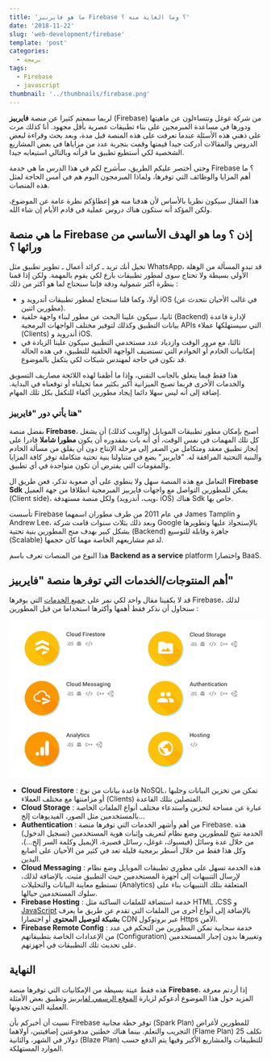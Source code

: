 ```yaml
---
title: 'ما هو فايربيز Firebase ؟ وما الغاية منه ؟'
date: '2018-11-22'
slug: 'web-development/firebase'
template: 'post'
categories:
  - برمجة
tags:
  - Firebase
  - javascript
thumbnail: '../thumbnails/firebase.png'
---
```


لربما سمعتم كثيرا عن منصة **فايربيز** (Firebase) من شركة غوغل وتتساءلون عن ماهيتها ودورها في مساعدة المبرمجين على بناء تطبيقات عصرية بأقل مجهود. أنا كذلك مرت على ذهني هذه الأسئلة عندما تعرفت على هذه المنصة قبل مدة، وبعد بحث وقراءة لبعض الدروس والمقالات أدركت جيدا قيمتها وقمت بتجربة عدد من مزاياها في بعض المشاريع الشخصية لكي أستطيع تطبيق ما قرأته وبالتالي استيعابه جيدا.

وحتى أختصر عليكم الطريق، سأشرح لكم في هذا الدرس ما هي خدمة Firebase ؟ ما أهم المزايا والوظائف التي توفرها، ولماذا المبرمجون اليوم هم في أمس الحاجة لمثل هذه المنصات.

هذا المقال سيكون نظريا بالأساس لأن هدفنا منه هو إعطاؤكم نظرة عامة عن الموضوع، ولكن المؤكد أنه ستكون هناك دروس عملية في قادم الأيام إن شاء الله.

## ما هي منصة Firebase إذن ؟ وما هو الهدف الأساسي من ورائها ؟

تخيل أنك تريد ـ كرائد أعمال ـ تطوير تطبيق مثل WhatsApp، قد تبدو المسألة من الوهلة الأولى بسيطة ولا تحتاج سوى لمطور تطبيقات بارع لكي يقوم بالمهمة. ولكن إذا قمنا بنظرة أكثر شمولية ودقة فإننا سنحتاج لما هو أكثر من ذلك :

- أولا، وكما قلنا سنحتاج لمطور تطبيقات أندرويد و iOS (في غالب الأحيان نتحدث عن مطورين اثنين).
- ثانيا، سيكون علينا البحث عن مطور لبناء واجهة خلفية (Backend) لإدارة قاعدة بيانات التطبيق وكذلك لتوفير مختلف الواجهات البرمجية APIs التي سيستهلكها عملاء (Clients) أندرويد و iOS.
- ثالثا، مع مرور الوقت وازدياد عدد مستخدمي التطبيق سيكون علينا الزيادة في إمكانيات الخادم أو الخوادم التي تستضيف الواجهة الخلفية للتطبيق، في هذه الحالة قد نكون في حاجة لمهندس شبكات لكي يتكفل بالموضوع.

هذا فقط فيما يتعلق بالجانب التقني، وإذا ما أظفنا لهذه اللائحة مصاريف التسويق والخدمات الأخرى فربما تصبح الميزانية أكبر بكثير مما تخيلناه أو توقعناه في البداية. إضافة إلى أنه ليس سهلا دائما إيجاد مطورين أكفاء للتكفل بكل تلك المهام.

### هنا يأتي دور "فايربيز"

بفضل منصة **Firebase**، أصبح بإمكان مطور تطبيقات الموبايل (والويب كذلك) أن يشغل كل تلك المهمات في نفس الوقت، أي أنه بات بمقدوره أن يكون **مطورا شاملا** قادرا على إنجاز تطبيق معقد ومتكامل من الصفر إلى مرحلة الإنتاج دون أن يقلق من مسألة الخادم والبنية التحتية المرافقة له. "فايربيز" يضع في متناولنا بنية تحتية متكاملة توفر كافة المزايا والمقومات التي يفترض أن تكون متواجدة في أي تطبيق.

التعامل مع هذه المنصة سهل ولا ينطوي على أي صعوبة تذكر، فعن طريق ال **Firebase Sdk** يمكن للمطورين التواصل مع واجهات فايربيز المبرمجية انطلاقا من جهة العميل (Client side)، ولكل منصة مستهدفة (ويب، أندرويد، iOS) هناك Sdk خاص بها.

تأسست Firebase في عام 2011 من طرف مطوران اسمهما James Tamplin و Andrew Lee، وبعد ذلك بثلاث سنوات قامت شركة Google بالإستحواذ عليها وتطويرها بشكل كبير بهدف منح المطورين بنية تحتية (Backend) جاهزة وقابلة للتوسيع (Scalable) لدعم مشاريعهم الخاصة مهما كان حجمها.

هذا النوع من المنصات تعرف باسم **Backend as a service** platform واختصارا BaaS.

## أهم المنتوجات/الخدمات التي توفرها منصة "فايربيز"

قد لا يكفينا مقال واحد لكي نمر على [جميع الخدمات](https://firebase.google.com/products/) التي يوفرها Firebase، لذلك سنحاول أن نذكر فقط أهمها وأكثرها استخداما من قبل المطورين :

[![منتجات فايربيز](../images/firebase-products.png)](../images/firebase-products.png)

- **Cloud Firestore** : قاعدة بيانات من نوع NoSQL، تمكن من تخزين البيانات وجلبها أو مزامنتها مع مختلف العملاء (Clients) المتصلين بتلك القاعدة.
- **Cloud Storage** : عبارة عن مساحة لتخزين واستدعاء مختلف أنواع الملفات الخاصة بالمستخدمين مثل الصور، الفيديوهات إلخ...
- **Authentication** : من أهم وأشهر الخدمات التي توفرها منصة Firebase. هذه الخدمة تتيح للمطورين وضع نظام لتعريف وإثبات هوية المستخدمين (تسجيل الدخول) من خلال عدة وسائل (فيسبوك، غوغل، رسائل قصيرة، الإيميل وكلمة السر إلخ...)، وكل هذا فقط من خلال أسطر برمجية قليلة تعد في كثير من الأحيان على أصابع اليدين.
- **Cloud Messaging** : هذه الخدمة تسهل على مطوري تطبيقات الموبايل وضع نظام لإرسال التنبيهات إلى أجهزة المستخدمين حيث التطبيق مثبت. بالإضافة لذلك، تستطيع معاينة البيانات والتحليلات (Analytics) المتعلقة بتلك التنبيهات بناء على سلوك المستخدمين حيالها.
- **Firebase Hosting** : خدمة استضافة للملفات الساكنة مثل HTML ،CSS و [JavaScript](https://www.tutomena.com/web-development/javascript/) بالإضافة إلى أنواع أخرى من الملفات التي تقدم عن طريق ما يعرف **بشبكة لتوصيل المحتوى** أو اختصارا CDN عبر بروتوكول Https الآمن.
- **Firebase Remote Config** : خدمة سحابية تمكن المطورين من التحكم في عدد من الإعدادات الخاصة بتطبيقاتهم (Configuration) وتغييرها بدون إجبار المستخدمين على تحديث تلك التطبيقات في أجهزتهم.

## النهاية

هذه فقط عينة بسيطة من الإمكانيات التي توفرها منصة **Firebase**، إذا أردتم معرفة المزيد حول هذا الموضوع أدعوكم لزيارة [الموقع الرسمي لفايربيز](https://firebase.google.com/docs/) وتطبيق بعض الأمثلة العملية التي تجدونها.

نسيت أن أخبركم بأن Firebase توفر خطة مجانية (Spark Plan) للمطورين لأغراض التجريب والتعلم. بينما هناك خطتين مدفوعتين إضافيتين، أولاهما (Flame Plan) تكلف 25 دولار في الشهر، والثانية (Blaze Plan) للتطبيقات والمشاريع الأكبر وفيها يتم الدفع حسب الموارد المستهلكة.
